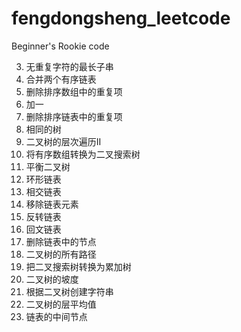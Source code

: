# fengdongsheng_leetcode
Beginner's Rookie code

3.  无重复字符的最长子串
21. 合并两个有序链表  
26. 删除排序数组中的重复项
66. 加一
83. 删除排序链表中的重复项
100. 相同的树
107. 二叉树的层次遍历II
108. 将有序数组转换为二叉搜索树
110. 平衡二叉树
141. 环形链表  
160. 相交链表  
203. 移除链表元素  
206. 反转链表 
234. 回文链表  
237. 删除链表中的节点  
257. 二叉树的所有路径
538. 把二叉搜索树转换为累加树
563. 二叉树的坡度
606. 根据二叉树创建字符串
637. 二叉树的层平均值
876. 链表的中间节点
